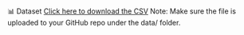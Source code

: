 📊 Dataset
[Click here to download the CSV](https://github.com/Ankitath1510/MLProjects/blob/main/data/height-weight.csv)
Note: Make sure the file is uploaded to your GitHub repo under the data/ folder.
